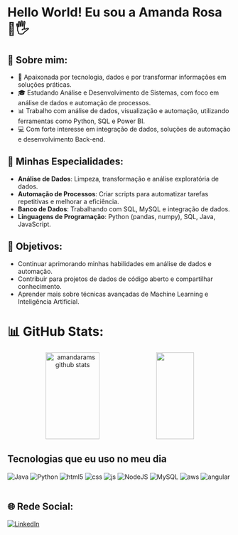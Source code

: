 # Hello World! Eu sou a Amanda Rosa 👩🖐️

## 💫 Sobre mim:
- 💜 Apaixonada por tecnologia, dados e por transformar informações em soluções práticas.
- 🎓 Estudando Análise e Desenvolvimento de Sistemas, com foco em análise de dados e automação de processos.
- 📊 Trabalho com análise de dados, visualização e automação, utilizando ferramentas como Python, SQL e Power BI.
- 💻 Com forte interesse em integração de dados, soluções de automação e desenvolvimento Back-end.

## 🧠 Minhas Especialidades:
- **Análise de Dados**: Limpeza, transformação e análise exploratória de dados.
- **Automação de Processos**: Criar scripts para automatizar tarefas repetitivas e melhorar a eficiência.
- **Banco de Dados**: Trabalhando com SQL, MySQL e integração de dados.
- **Linguagens de Programação**: Python (pandas, numpy), SQL, Java, JavaScript.

## 🚀 Objetivos:
- Continuar aprimorando minhas habilidades em análise de dados e automação.
- Contribuir para projetos de dados de código aberto e compartilhar conhecimento.
- Aprender mais sobre técnicas avançadas de Machine Learning e Inteligência Artificial.

# 📊 GitHub Stats:
<div align="center">  
  <img width="49%" height="195px" src="https://github-readme-stats.vercel.app/api?username=amandarams&show_icons=true&rank_icon=github&count_private=true&hide_border=true&title_color=ff91a4&icon_color=ff91a4&text_color=c9d1d9&bg_color=0d1117" alt="amandarams github stats" /> 
  <img width="41%" height="195px" src="https://github-readme-stats.vercel.app/api/top-langs/?username=amandarams&layout=compact&hide_border=true&title_color=ff91a4&text_color=ff91a4&bg_color=0d1117" />
</div>


## Tecnologias que eu uso no meu dia

<div style="display: inline_block">
  <img align="center" alt="Java" src="https://img.shields.io/badge/java-%23ED8B00.svg?&style=for-the-badge&logo=java&logoColor=white"/>
  <img align="center" alt="Python" src="https://img.shields.io/badge/Python%20-%2314354C.svg?style=for-the-badge&logo=python&logoColor=white" />
  <img align="center" alt="html5" src="https://img.shields.io/badge/HTML5-E34F26?style=for-the-badge&logo=html5&logoColor=white" />
  <img align="center" alt="css" src="https://img.shields.io/badge/CSS3-1572B6?style=for-the-badge&logo=css3&logoColor=white" />
  <img align="center" alt="js" src="https://img.shields.io/badge/JavaScript-F7DF1E?style=for-the-badge&logo=javascript&logoColor=black" />
  <img align="center"alt="NodeJS" src="https://img.shields.io/badge/node.js%20-%2343853D.svg?&style=for-the-badge&logo=node.js&logoColor=white"/>
  <img align="center"alt="MySQL" src="https://img.shields.io/badge/mysql-%2300f.svg?&style=for-the-badge&logo=mysql&logoColor=white"/>
  <img align="center" alt="aws" src="https://img.shields.io/badge/AWS-%23FF9900.svg?style=for-the-badge&logo=amazon-aws&logoColor=white" />
  <img align="center" alt="angular" src="https://img.shields.io/badge/Angular-DD0031?style=for-the-badge&logo=angular&logoColor=white" />
  
</div><br/>

## 🌐 Rede Social:

[![LinkedIn](https://img.shields.io/badge/LinkedIn-%230077B5.svg?logo=linkedin&logoColor=white)](https://linkedin.com/in/amanda-rosa-cb)







 


  
